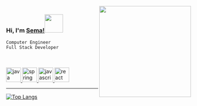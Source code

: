 
<img align='right' src="https://media.giphy.com/media/ieyl9zmCjO4b4t6qoY/giphy.gif" width="250">

### Hi, I'm [Sema!](https://github.com/semarslan)<img src="https://media.giphy.com/media/OPw0SZFQmLY3Qhdqm6/giphy.gif" width="50">

```Computer Engineer``` 
<br>
```Full Stack Developer```

<br>
<br>
<a href="https://www.java.com" target="_blank"> <img src="https://raw.githubusercontent.com/devicons/devicon/master/icons/java/java-original.svg" alt="java" width="40" height="40"/> </a> 
<a href="https://spring.io/" target="_blank"> <img src="https://www.vectorlogo.zone/logos/springio/springio-icon.svg" alt="spring" width="40" height="40"/> </a>
<a href="https://developer.mozilla.org/en-US/docs/Web/JavaScript" target="_blank"> <img src="https://raw.githubusercontent.com/devicons/devicon/master/icons/javascript/javascript-original.svg" alt="javascript" width="40" height="40"/> </a> 
 <a href="https://reactjs.org/" target="_blank"> <img src="https://raw.githubusercontent.com/devicons/devicon/master/icons/react/react-original-wordmark.svg" alt="react" width="40" height="40"/> </a> 

<hr>

[![Top Langs](https://github-readme-stats.vercel.app/api/top-langs/?username=semarslan&layout=compact)](https://github.com/anuraghazra/github-readme-stats)
